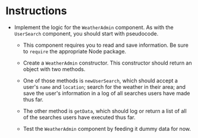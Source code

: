 # **Instructions**

* Implement the logic for the `WeatherAdmin` component. As with the `UserSearch` component, you should start with pseudocode.

  * This component requires you to read and save information. Be sure to `require` the appropriate Node package.

  * Create a `WeatherAdmin` constructor. This constructor should return an object with two methods.

  * One of those methods is `newUserSearch`, which should accept a user's `name` and `location`; search for the weather in their area; and save the user's information in a log of all searches users have made thus far.

  * The other method is `getData`, which should log or return a list of all of the searches users have executed thus far.

  * Test the `WeatherAdmin` component by feeding it dummy data for now.

